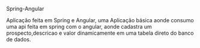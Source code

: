 Spring-Angular

Aplicação feita em Spring e Angular, uma Aplicação  básica aonde consumo uma api feita em spring com o angular, aonde cadastra um prospecto,descricao e valor dinamicamente em uma tabela direto do banco de dados.
